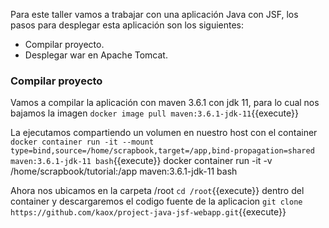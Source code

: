 Para este taller vamos a trabajar con una aplicación Java con JSF, los pasos para desplegar esta aplicación son los siguientes:

* Compilar proyecto.
* Desplegar war en Apache Tomcat.

### Compilar proyecto

Vamos a compilar la aplicación con maven 3.6.1 con jdk 11, para lo cual nos bajamos la imagen `docker image pull maven:3.6.1-jdk-11`{{execute}}

La ejecutamos compartiendo un volumen en nuestro host con el container 
`docker container run -it --mount type=bind,source=/home/scrapbook,target=/app,bind-propagation=shared maven:3.6.1-jdk-11 bash`{{execute}}
docker container run -it -v /home/scrapbook/tutorial:/app maven:3.6.1-jdk-11 bash

Ahora nos ubicamos en la carpeta /root `cd /root`{{execute}} dentro del container y descargaremos el codigo fuente de la aplicacion `git clone https://github.com/kaox/project-java-jsf-webapp.git`{{execute}} 

